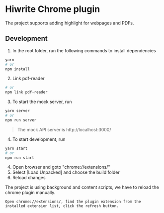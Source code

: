 # Hiwrite Chrome plugin

The project supports adding highlight for webpages and PDFs.

## Development

1. In the root folder, run the following commands to install dependencies

```bash
yarn 
# or 
npm install
```

2. Link pdf-reader
```bash
# or
npm link pdf-reader
```


3. To start the mock server, run

```bash
yarn server
# or 
npm run server
```

> The mock API server is http://localhost:3000/

4. To start development, run

```bash
yarn start
# or 
npm run start
```

4. Open browser and goto "chrome://extensions/"
5. Select [Load Unpacked] and choose the build folder
6. Reload changes

The project is using background and content scripts, we have to reload the chrome plugin manually.

```text
Open chrome://extensions/, find the plugin extension from the installed extension list, click the refresh button.

```
